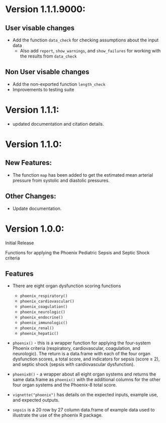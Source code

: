 # Version 1.1.1.9000:

## User visable changes

* Add the function `data_check` for checking assumptions about the input data
  - Also add `report`, `show_warnings`, and `show_failures` for working with the
    results from `data_check`

## Non User visable changes

* Add the non-exported function `length_check` 
* Improvements to testing suite

# Version 1.1.1:

* updated documentation and citation details.

# Version 1.1.0:

## New Features:

* The function `map` has been added to get the estimated mean arterial pressure
  from systolic and diastolic pressures.

## Other Changes:

* Update documentation.

# Version 1.0.0:

Initial Release

Functions for applying the Phoenix Pediatric Sepsis and Septic Shock criteria

## Features

* There are eight organ dysfunction scoring functions
  * `phoenix_respiratory()`
  * `phoenix_cardiovascular()`
  * `phoenix_coagulation()`
  * `phoenix_neurologic()`
  * `phoenix_endocrine()`
  * `phoenix_immunologic()`
  * `phoenix_renal()`
  * `phoenix_hepatic()`

* `phoenix()` - this is a wrapper function for applying the four-system Phoenix
  criteria (respiratory, cardiovascular, coagulation, and neurologic).  The
  return is a data.frame with each of the four organ dysfunction scores, a total
  score, and indicators for sepsis (score &geq; 2), and septic shock (sepsis
  with cardiovascular dysfunction).

* `phoenix8()` - a wrapper about all eight organ systems and returns the same
  data.frame as `phoenix()` with the additional columns for the other four organ
  systems and the Phoenix-8 total score.

* `vignette("phoenix")` has details on the expected inputs, example use, and
  expected outputs.

* `sepsis` is a 20 row by 27 column data.frame of example data used to
  illustrate the use of the phoenix R package.
